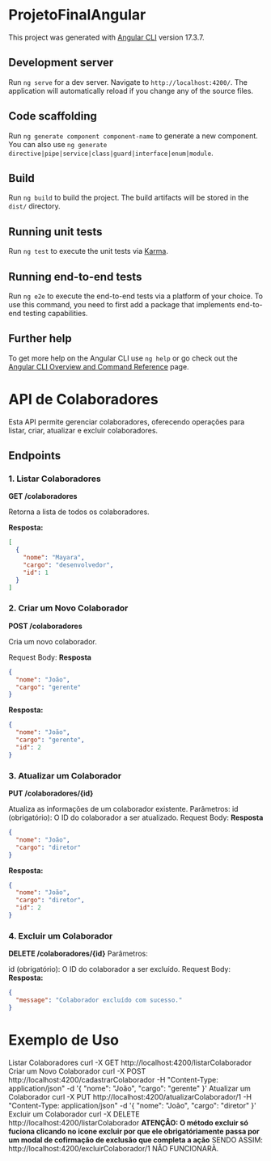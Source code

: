 # ProjetoFinalAngular

This project was generated with [Angular CLI](https://github.com/angular/angular-cli) version 17.3.7.

## Development server

Run `ng serve` for a dev server. Navigate to `http://localhost:4200/`. The application will automatically reload if you change any of the source files.

## Code scaffolding

Run `ng generate component component-name` to generate a new component. You can also use `ng generate directive|pipe|service|class|guard|interface|enum|module`.

## Build

Run `ng build` to build the project. The build artifacts will be stored in the `dist/` directory.

## Running unit tests

Run `ng test` to execute the unit tests via [Karma](https://karma-runner.github.io).

## Running end-to-end tests

Run `ng e2e` to execute the end-to-end tests via a platform of your choice. To use this command, you need to first add a package that implements end-to-end testing capabilities.

## Further help

To get more help on the Angular CLI use `ng help` or go check out the [Angular CLI Overview and Command Reference](https://angular.io/cli) page.

# API de Colaboradores

Esta API permite gerenciar colaboradores, oferecendo operações para listar, criar, atualizar e excluir colaboradores.

## Endpoints

### 1. Listar Colaboradores

**GET /colaboradores**

Retorna a lista de todos os colaboradores.

**Resposta:**

```json
[
  {
    "nome": "Mayara",
    "cargo": "desenvolvedor",
    "id": 1
  }
]
```

### 2. Criar um Novo Colaborador

**POST /colaboradores**

Cria um novo colaborador.

Request Body:
**Resposta**

```json
{
  "nome": "João",
  "cargo": "gerente"
}
```

**Resposta:**

```json
{
  "nome": "João",
  "cargo": "gerente",
  "id": 2
}
```

### 3. Atualizar um Colaborador

**PUT /colaboradores/{id}**

Atualiza as informações de um colaborador existente.
Parâmetros:
id (obrigatório): O ID do colaborador a ser atualizado.
Request Body:
**Resposta**

```json
{
  "nome": "João",
  "cargo": "diretor"
}
```

**Resposta:**

```json
{
  "nome": "João",
  "cargo": "diretor",
  "id": 2
}
```

### 4. Excluir um Colaborador

**DELETE /colaboradores/{id}**
Parâmetros:

id (obrigatório): O ID do colaborador a ser excluído.
Request Body:
**Resposta:**

```json
{
  "message": "Colaborador excluído com sucesso."
}
```

# Exemplo de Uso

Listar Colaboradores
curl -X GET http://localhost:4200/listarColaborador
Criar um Novo Colaborador
curl -X POST http://localhost:4200/cadastrarColaborador -H "Content-Type: application/json" -d '{
"nome": "João",
"cargo": "gerente"
}'
Atualizar um Colaborador
curl -X PUT http://localhost:4200/atualizarColaborador/1 -H "Content-Type: application/json" -d '{
"nome": "João",
"cargo": "diretor"
}'
Excluir um Colaborador
curl -X DELETE http://localhost:4200/listarColaborador
**ATENÇÂO: O método excluir só fuciona clicando no icone excluir por que ele obrigatóriamente passa por um modal de cofirmação de exclusão que completa a ação**
SENDO ASSIM: http://localhost:4200/excluirColaborador/1 NÂO FUNCIONARÀ.
